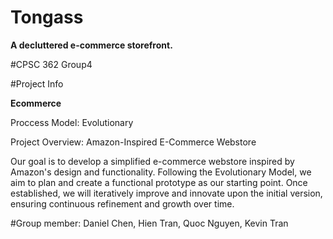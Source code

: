 # Tongass
**A decluttered e-commerce storefront.**

#CPSC 362 Group4

#Project Info

**Ecommerce**

Proccess Model: Evolutionary

Project Overview: Amazon-Inspired E-Commerce Webstore

Our goal is to develop a simplified e-commerce webstore inspired by Amazon's design and functionality. Following the Evolutionary Model, we aim to plan and create a functional prototype as our starting point. Once established, we will iteratively improve and innovate upon the initial version, ensuring continuous refinement and growth over time.

#Group member: Daniel Chen, Hien Tran, Quoc Nguyen, Kevin Tran
